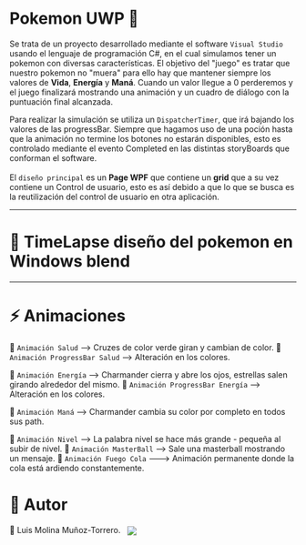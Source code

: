 # Pokemon  UWP 👾 
Se trata de un proyecto desarrollado mediante el software `Visual Studio` usando el lenguaje de programación C#, en el cual simulamos tener un pokemon con diversas características.
El objetivo del "juego" es tratar que nuestro pokemon no "muera" para ello hay que mantener siempre los valores de <b>Vida</b>, <b>Energía</b> y <b>Maná</b>. Cuando un valor llegue a 0 perderemos y el juego finalizará mostrando una animación y un cuadro de diálogo con la puntuación final alcanzada.

Para realizar la simulación se utiliza un `DispatcherTimer`, que irá bajando los valores de las progressBar. Siempre que hagamos uso de una poción hasta que la animación no termine los botones no estarán disponibles, esto es controlado mediante el evento Completed en las distintas storyBoards que conforman el software.</br> </br>
El `diseño principal` es un <b>Page WPF</b> que contiene un <b>grid</b> que a su vez contiene un Control de usuario, esto es así debido a que lo que se busca es la reutilización del control de usuario en otra aplicación.

***
# 📸 TimeLapse diseño del pokemon en Windows blend


***
# ⚡️ Animaciones
🔸 `Animación Salud` --> Cruzes de color verde giran y cambian de color.
🔸 `Animación ProgressBar Salud` --> Alteración en los colores.

🔸 `Animación Energía` --> Charmander cierra y abre los ojos, estrellas salen girando alrededor del mismo.
🔸 `Animación ProgressBar Energía` --> Alteración en los colores.

🔸 `Animación Maná` --> Charmander cambia su color por completo en todos sus path.

🔸 `Animación Nivel` --> La palabra nivel se hace más grande - pequeña al subir de nivel.
🔸 `Animación MasterBall` --> Sale una masterball mostrando un mensaje.
🔸 `Animación Fuego Cola` ---> Animación permanente donde la cola está ardiendo constantemente.

# 🧩 Autor

🔹 Luis Molina Muñoz-Torrero.&nbsp;&nbsp; <a title="Luis Molina Muñoz-Torrero" href="https://www.linkedin.com/in/luis-molina-mu%C3%B1oz-torrero-45829014a">
  <img align="center" src="https://img.shields.io/badge/LinkedIn-0077B5?style=for-the-badge&logo=linkedin&logoColor=white">      
 </a> 
